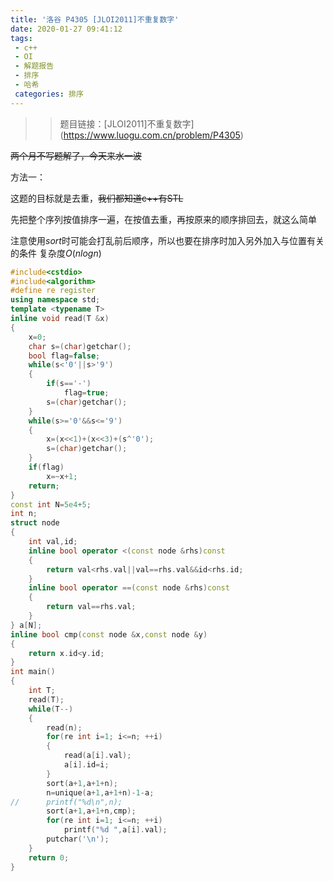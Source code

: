 ```yaml
---
title: '洛谷 P4305 [JLOI2011]不重复数字'
date: 2020-01-27 09:41:12
tags:
 - c++
 - OI
 - 解题报告
 - 排序
 - 哈希
 categories: 排序
---
```


>>题目链接：[JLOI2011]不重复数字](https://www.luogu.com.cn/problem/P4305)

~~两个月不写题解了，今天来水一波~~

方法一：

这题的目标就是去重，~~我们都知道c++有STL~~

先把整个序列按值排序一遍，在按值去重，再按原来的顺序排回去，就这么简单

注意使用$sort$时可能会打乱前后顺序，所以也要在排序时加入另外加入与位置有关的条件
复杂度$O(nlogn)$

```cpp
#include<cstdio>
#include<algorithm>
#define re register
using namespace std;
template <typename T>
inline void read(T &x)
{
	x=0;
	char s=(char)getchar();
	bool flag=false;
	while(s<'0'||s>'9')
	{
		if(s=='-')
			flag=true;
		s=(char)getchar();
	}
	while(s>='0'&&s<='9')
	{
		x=(x<<1)+(x<<3)+(s^'0');
		s=(char)getchar();
	}
	if(flag)
		x=~x+1;
	return;
}
const int N=5e4+5;
int n;
struct node
{
	int val,id;
	inline bool operator <(const node &rhs)const
	{
		return val<rhs.val||val==rhs.val&&id<rhs.id;
	}
	inline bool operator ==(const node &rhs)const
	{
		return val==rhs.val;
	}
} a[N];
inline bool cmp(const node &x,const node &y)
{
	return x.id<y.id;
}
int main()
{
	int T;
	read(T);
	while(T--)
	{
		read(n);
		for(re int i=1; i<=n; ++i)
		{
			read(a[i].val);
			a[i].id=i;
		}
		sort(a+1,a+1+n);
		n=unique(a+1,a+1+n)-1-a;
//		printf("%d\n",n);
		sort(a+1,a+1+n,cmp);
		for(re int i=1; i<=n; ++i)
			printf("%d ",a[i].val);
		putchar('\n');
	}
	return 0;
}
```
